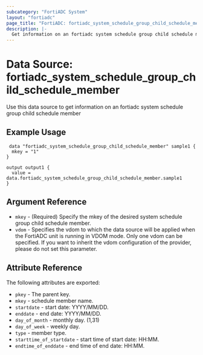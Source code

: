 ```yaml
---
subcategory: "FortiADC System"
layout: "fortiadc"
page_title: "FortiADC: fortiadc_system_schedule_group_child_schedule_member"
description: |-
  Get information on an fortiadc system schedule group child schedule member
---
```


# Data Source: fortiadc_system_schedule_group_child_schedule_member
Use this data source to get information on an fortiadc system schedule group child schedule member

## Example Usage

```hcl
 data "fortiadc_system_schedule_group_child_schedule_member" sample1 {
  mkey = "1"
}

output output1 {
  value = data.fortiadc_system_schedule_group_child_schedule_member.sample1
}
```

## Argument Reference
* `mkey` - (Required) Specify the mkey of the desired  system schedule group child schedule member.
* `vdom` - Specifies the vdom to which the data source will be applied when the FortiADC unit is running in VDOM mode. Only one vdom can be specified. If you want to inherit the vdom configuration of the provider, please do not set this parameter.


## Attribute Reference

The following attributes are exported:

* `pkey` - The parent key.
* `mkey` - schedule member name.
* `startdate` - start date: YYYY/MM/DD. 
* `enddate` - end date: YYYY/MM/DD. 
* `day_of_month` - monthly day. (1,31)
* `day_of_week` - weekly day. 
* `type` - member type. 
* `starttime_of_startdate` - start time of start date: HH:MM. 
* `endtime_of_enddate` - end time of end date: HH:MM. 

